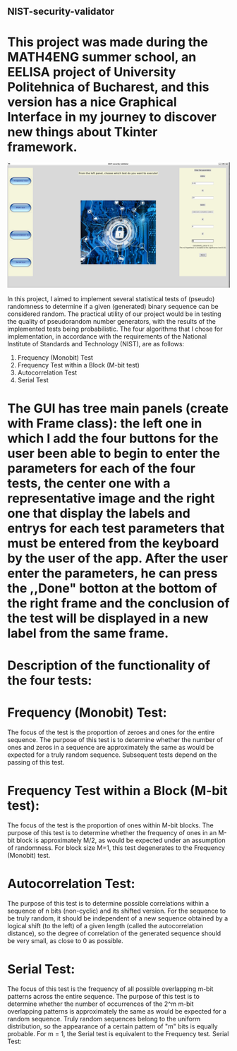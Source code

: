 ## NIST-security-validator

# This project was made during the MATH4ENG summer school, an EELISA project of University Politehnica of Bucharest, and this version has a nice Graphical Interface in my journey to discover new things about Tkinter framework.

![Image_with the GUI](https://github.com/banescuema101/NIST-security-validator/blob/main/demo_picture_gui.png)

In this project, I aimed to implement several statistical tests of (pseudo) randomness to determine if a given (generated) binary sequence can be considered random. The practical utility of our project would be in testing the quality of pseudorandom number generators, with the results of the implemented tests being probabilistic. The four algorithms that I chose for implementation, in accordance with the requirements of the National Institute of Standards and Technology (NIST), are as follows:

1. Frequency (Monobit) Test
2. Frequency Test within a Block (M-bit test)
3. Autocorrelation Test
4. Serial Test

# The GUI has tree main panels (create with Frame class): the left one in which I add the four buttons for the user been able to begin to enter the parameters for each of the four tests, the center one with a representative image and the right one that display the labels and entrys for each test parameters that must be entered from the keyboard by the user of the app. After the user enter the parameters, he can press the ,,Done" botton at the bottom of the right frame and the conclusion of the test will be displayed in a new label from the same frame.

# Description of the functionality of the four tests:

# Frequency (Monobit) Test:

The focus of the test is the proportion of zeroes and ones for the entire sequence. The purpose of this test is to determine whether the number of ones and zeros in a sequence are approximately the same as would be expected for a truly random sequence. Subsequent tests depend on the passing of this test.

# Frequency Test within a Block (M-bit test):

The focus of the test is the proportion of ones within M-bit blocks. The purpose of this test is to determine whether the frequency of ones in an M-bit block is approximately M/2, as would be expected under an assumption of randomness. For block size M=1, this test degenerates to the Frequency (Monobit) test.

# Autocorrelation Test:

The purpose of this test is to determine possible correlations within a sequence of n bits (non-cyclic) and its shifted version. For the sequence to be truly random, it should be independent of a new sequence obtained by a logical shift (to the left) of a given length (called the autocorrelation distance), so the degree of correlation of the generated sequence should be very small, as close to 0 as possible.

# Serial Test:

The focus of this test is the frequency of all possible overlapping m-bit patterns across the entire sequence. The purpose of this test is to determine whether the number of occurrences of the 2^m m-bit overlapping patterns is approximately the same as would be expected for a random sequence. Truly random sequences belong to the uniform distribution, so the appearance of a certain pattern of "m" bits is equally probable. For m = 1, the Serial test is equivalent to the Frequency test.
Serial Test:
